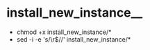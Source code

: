 # install_new_instance__
<ul>
<li>chmod +x install_new_instance/*</li>
<li>
sed -i -e 's/\r$//'  install_new_instance/*</li>
</ul>
